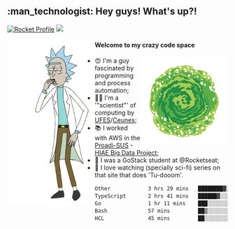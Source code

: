 
<h2> :man_technologist: Hey guys! What's up?!</h2>
                                                                         
[![Rocket Profile](https://img.shields.io/static/v1?label=Rocketseat&message=Profile&colorA=purple&color=black&logo=Rocket&logoColor=white)](https://app.rocketseat.com.br/me/elyabe)
<a href="https://www.linkedin.com/in/elyabe/"><img src="https://img.shields.io/badge/LinkedIn-informational?logo=linkedin"/></a>

<img align='left' src="https://raw.githubusercontent.com/Elyabe/Elyabe/master/images/rick-dancing.gif" width='200'>

                       
#### Welcome to my crazy code space 
<img align='right' src="https://raw.githubusercontent.com/Elyabe/elyabe/master/images/portal-3.gif" width='200'>

- :heart_eyes: I'm a guy fascinated by programming and process automation; 
- :office_worker: I'm a '"scientist"' of computing by [UFES](http://ufes.br)/[Ceunes](http://ceunes.ufes.br);
- :books: I worked with AWS in the [Proadi-SUS](https://www.einstein.br/responsabilidade-social/atuacao-com-o-ministerio-da-saude/proadi-sus) - [HIAE Big Data Project](https://www1.folha.uol.com.br/seminariosfolha/2019/05/cooperacao-entre-governo-e-hospital-leva-inteligencia-artificial-para-a-rede-publica.shtml);
- :rocket: I was a GoStack student at @Rocketseat;
- :movie_camera: I love watching (specially sci-fi) series on that site that does 'Tu-dooom'.

<!--START_SECTION:waka-->

```txt
Other            3 hrs 29 mins   ████████▓░░░░░░░░░░░░░░░░   34.27 %
TypeScript       2 hrs 41 mins   ██████▓░░░░░░░░░░░░░░░░░░   26.37 %
Go               1 hr 11 mins    ███░░░░░░░░░░░░░░░░░░░░░░   11.73 %
Bash             57 mins         ██▒░░░░░░░░░░░░░░░░░░░░░░   09.46 %
HCL              45 mins         ██░░░░░░░░░░░░░░░░░░░░░░░   07.41 %
```

<!--END_SECTION:waka-->
